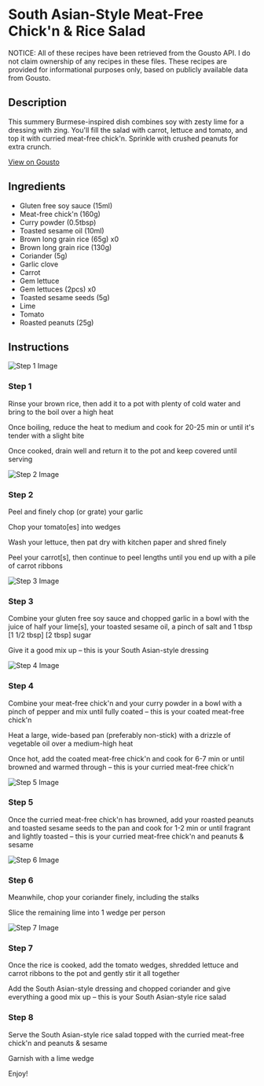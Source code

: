 # South Asian-Style Meat-Free Chick'n & Rice Salad

NOTICE: All of these recipes have been retrieved from the Gousto API. I do not claim ownership of any recipes in these files. These recipes are provided for informational purposes only, based on publicly available data from Gousto.

## Description

This summery Burmese-inspired dish combines soy with zesty lime for a dressing with zing. You'll fill the salad with carrot, lettuce and tomato, and top it with curried meat-free chick'n. Sprinkle with crushed peanuts for extra crunch.


[View on Gousto](https://www.gousto.co.uk/recipes/cookbook/south-asian-curried-meat-free-chicken-rice-salad)

## Ingredients

- Gluten free soy sauce (15ml)
- Meat-free chick'n (160g)
- Curry powder (0.5tbsp)
- Toasted sesame oil (10ml)
- Brown long grain rice (65g) x0
- Brown long grain rice (130g)
- Coriander (5g)
- Garlic clove
- Carrot
- Gem lettuce
- Gem lettuces (2pcs) x0
- Toasted sesame seeds (5g)
- Lime
- Tomato
- Roasted peanuts (25g)

## Instructions

![Step 1 Image](https://production-media.gousto.co.uk/cms/recipe-step-image/Step-1-1657644334133-x200.jpg)

### Step 1

Rinse your brown rice, then add it to a pot with plenty of cold water and bring to the boil over a high heat

Once boiling, reduce the heat to medium and cook for 20-25 min or until it's tender with a slight bite

Once cooked, drain well and return it to the pot and keep covered until serving

![Step 2 Image](https://production-media.gousto.co.uk/cms/recipe-step-image/Step-2-1657644339757-x200.jpg)

### Step 2

Peel and finely chop (or grate) your garlic

Chop your tomato[es] into wedges

Wash your lettuce, then pat dry with kitchen paper and shred finely

Peel your carrot[s], then continue to peel lengths until you end up with a pile of carrot ribbons

![Step 3 Image](https://production-media.gousto.co.uk/cms/recipe-step-image/Step-3-1657644356037-x200.jpg)

### Step 3

Combine your gluten free soy sauce and chopped garlic in a bowl with the juice of half your lime[s], your toasted sesame oil, a pinch of salt and 1 tbsp <span class="text-purple">[1 1/2 tbsp]</span> <span class="text-danger">[2 tbsp]</span> sugar

Give it a good mix up – this is your South Asian-style dressing

![Step 4 Image](https://production-media.gousto.co.uk/cms/recipe-step-image/Step-4-1657644373470-x200.jpg)

### Step 4

Combine your meat-free chick'n and your curry powder in a bowl with a pinch of pepper and mix until fully coated – this is your coated meat-free chick'n

Heat a large, wide-based pan (preferably non-stick) with a drizzle of vegetable oil over a medium-high heat

Once hot, add the coated meat-free chick'n and cook for 6-7 min or until browned and warmed through – this is your curried meat-free chick'n

![Step 5 Image](https://production-media.gousto.co.uk/cms/recipe-step-image/Step-5-1657644383646-x200.jpg)

### Step 5

Once the curried meat-free chick'n has browned, add your roasted peanuts and toasted sesame seeds to the pan and cook for 1-2 min or until fragrant and lightly toasted – this is your curried meat-free chick'n and peanuts & sesame

![Step 6 Image](https://production-media.gousto.co.uk/cms/recipe-step-image/Step-6-1657644410619-x200.jpg)

### Step 6

Meanwhile, chop your coriander finely, including the stalks

Slice the remaining lime into 1 wedge per person

![Step 7 Image](https://production-media.gousto.co.uk/cms/recipe-step-image/Step-7-1657644418929-x200.jpg)

### Step 7

Once the rice is cooked, add the tomato wedges, shredded lettuce and carrot ribbons to the pot and gently stir it all together

Add the South Asian-style dressing and chopped coriander and give everything a good mix up – this is your South Asian-style rice salad

### Step 8

Serve the South Asian-style rice salad topped with the curried meat-free chick'n and peanuts & sesame

Garnish with a lime wedge

Enjoy!

